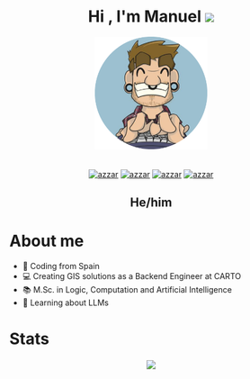 <h1 align="center">Hi , I'm Manuel <img src="https://media.giphy.com/media/hvRJCLFzcasrR4ia7z/giphy.gif" width="35"></h1>

<p align="center">
  <img style="display: inline; margin: 0 auto; height: 200px; width: 200px;" src="https://github.com/manmorjim/manmorjim/raw/main/profile_pic.png" />
</p>

<p align="center"> 
  <samp>
    <p align="center">
      <br/>
      <a href="https://www.linkedin.com/in/manmorjim/" target="_blank"><img align="center"
         src="https://img.shields.io/badge/linkedin-%231DA1F2.svg?style=for-the-badge&logo=linkedin&logoColor=white"
         alt="azzar" height="30"/></a>
      <a href="mailto:manmorjim@gmail.com"><img align="center"
         src="https://img.shields.io/badge/gmail-EA4335.svg?style=for-the-badge&logo=gmail&logoColor=white"
         alt="azzar" height="30"/></a>
      <a href="https://twitter.com/manmorjim" target="_blank"><img align="center"
         src="https://img.shields.io/badge/twitter-1DA1F2.svg?style=for-the-badge&logo=twitter&logoColor=white"
         alt="azzar" height="30"/></a>
      <a href="https://discordapp.com/users/1085529617798017064" target="_blank"><img align="center"
         src="https://img.shields.io/badge/discord-5865F2.svg?style=for-the-badge&logo=discord&logoColor=white"
         alt="azzar" height="30"/></a>
    </p>
  </samp>
</p>
  <h2 align="center">He/him</h2>


# About me

- :round_pushpin: Coding from Spain
- :computer: Creating GIS solutions as a Backend Engineer at CARTO
- :books: M.Sc. in Logic, Computation and Artificial Intelligence
- :seedling: Learning about LLMs

# Stats

<p align="center">
  <a href="https://github.com/anuraghazra/github-readme-stats">
    <img align="center" src="https://github-readme-stats.vercel.app/api?username=manmorjim&count_private=true&bg_color=282c34&text_color=d19a66&title_color=e06c75" />
  </a>
</p>
